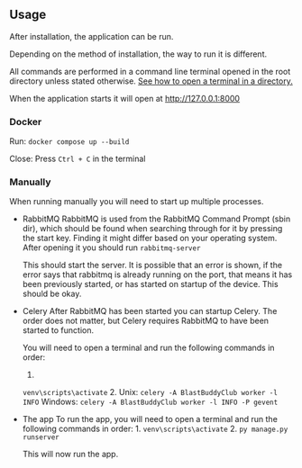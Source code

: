 ## Usage

After installation, the application can be run.

Depending on the method of installation, the way to run it is different.

All commands are performed in a command line terminal opened in the root directory unless stated otherwise.
[See how to open a terminal in a directory.](https://www.lifewire.com/open-command-prompt-in-a-folder-5185505)

When the application starts it will open at http://127.0.0.1:8000

### Docker

Run:
``docker compose up --build``

Close:
Press `Ctrl + C` in the terminal


### Manually

When running manually you will need to start up multiple processes.

 - RabbitMQ
    RabbitMQ is used from the RabbitMQ Command Prompt (sbin dir), which should be found when searching through for it
    by pressing the start key. Finding it might differ based on your operating system.
    After opening it you should run
    ``rabbitmq-server``
    
    This should start the server.
    It is possible that an error is shown, if the error says that rabbitmq is already running on the port, that means it has been previously started, or has started on startup of the device. This should be okay.

 - Celery
    After RabbitMQ has been started you can startup Celery. The order does not matter, but Celery requires RabbitMQ to have been started to function.

    You will need to open a terminal and run the following commands in order:
    
    1.
    ``venv\scripts\activate``
    2.
    Unix:
    ``celery -A BlastBuddyClub worker -l INFO``
    Windows:
    ``celery -A BlastBuddyClub worker -l INFO -P gevent``

 - The app
    To run the app, you will need to open a terminal and run the following commands in order:
    1.
    ``venv\scripts\activate``
    2.
    ``py manage.py runserver``

    This will now run the app.